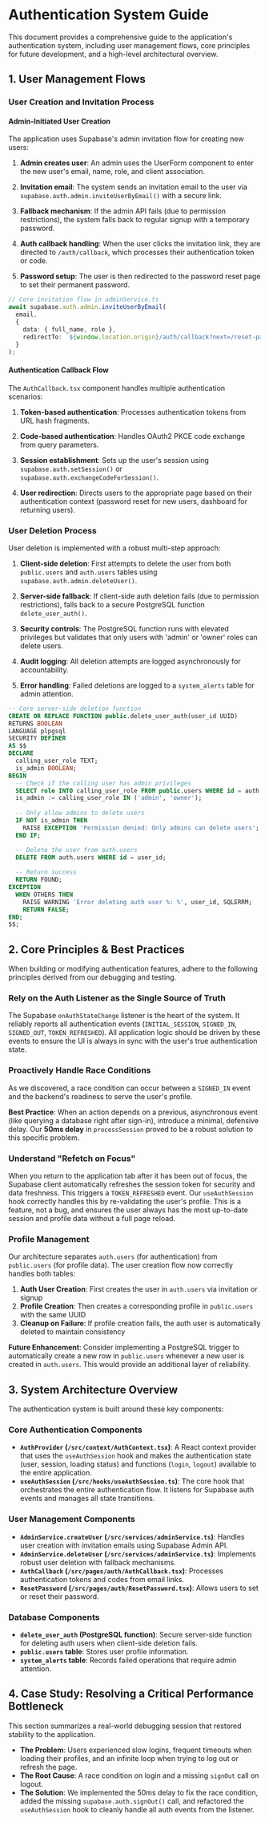  # Authentication System Guide

This document provides a comprehensive guide to the application's authentication system, including user management flows, core principles for future development, and a high-level architectural overview.

## 1. User Management Flows

### User Creation and Invitation Process

#### Admin-Initiated User Creation

The application uses Supabase's admin invitation flow for creating new users:

1. **Admin creates user**: An admin uses the UserForm component to enter the new user's email, name, role, and client association.

2. **Invitation email**: The system sends an invitation email to the user via `supabase.auth.admin.inviteUserByEmail()` with a secure link.

3. **Fallback mechanism**: If the admin API fails (due to permission restrictions), the system falls back to regular signup with a temporary password.

4. **Auth callback handling**: When the user clicks the invitation link, they are directed to `/auth/callback`, which processes their authentication token or code.

5. **Password setup**: The user is then redirected to the password reset page to set their permanent password.

```typescript
// Core invitation flow in adminService.ts
await supabase.auth.admin.inviteUserByEmail(
  email,
  {
    data: { full_name, role },
    redirectTo: `${window.location.origin}/auth/callback?next=/reset-password`
  }
);
```

#### Authentication Callback Flow

The `AuthCallback.tsx` component handles multiple authentication scenarios:

1. **Token-based authentication**: Processes authentication tokens from URL hash fragments.

2. **Code-based authentication**: Handles OAuth2 PKCE code exchange from query parameters.

3. **Session establishment**: Sets up the user's session using `supabase.auth.setSession()` or `supabase.auth.exchangeCodeForSession()`.

4. **User redirection**: Directs users to the appropriate page based on their authentication context (password reset for new users, dashboard for returning users).

### User Deletion Process

User deletion is implemented with a robust multi-step approach:

1. **Client-side deletion**: First attempts to delete the user from both `public.users` and `auth.users` tables using `supabase.auth.admin.deleteUser()`.

2. **Server-side fallback**: If client-side auth deletion fails (due to permission restrictions), falls back to a secure PostgreSQL function `delete_user_auth()`.

3. **Security controls**: The PostgreSQL function runs with elevated privileges but validates that only users with 'admin' or 'owner' roles can delete users.

4. **Audit logging**: All deletion attempts are logged asynchronously for accountability.

5. **Error handling**: Failed deletions are logged to a `system_alerts` table for admin attention.

```sql
-- Core server-side deletion function
CREATE OR REPLACE FUNCTION public.delete_user_auth(user_id UUID)
RETURNS BOOLEAN
LANGUAGE plpgsql
SECURITY DEFINER
AS $$
DECLARE
  calling_user_role TEXT;
  is_admin BOOLEAN;
BEGIN
  -- Check if the calling user has admin privileges
  SELECT role INTO calling_user_role FROM public.users WHERE id = auth.uid();
  is_admin := calling_user_role IN ('admin', 'owner');
  
  -- Only allow admins to delete users
  IF NOT is_admin THEN
    RAISE EXCEPTION 'Permission denied: Only admins can delete users';
  END IF;

  -- Delete the user from auth.users
  DELETE FROM auth.users WHERE id = user_id;
  
  -- Return success
  RETURN FOUND;
EXCEPTION
  WHEN OTHERS THEN
    RAISE WARNING 'Error deleting auth user %: %', user_id, SQLERRM;
    RETURN FALSE;
END;
$$;
```

## 2. Core Principles & Best Practices

When building or modifying authentication features, adhere to the following principles derived from our debugging and testing.

### Rely on the Auth Listener as the Single Source of Truth

The Supabase `onAuthStateChange` listener is the heart of the system. It reliably reports all authentication events (`INITIAL_SESSION`, `SIGNED_IN`, `SIGNED_OUT`, `TOKEN_REFRESHED`). All application logic should be driven by these events to ensure the UI is always in sync with the user's true authentication state.

### Proactively Handle Race Conditions

As we discovered, a race condition can occur between a `SIGNED_IN` event and the backend's readiness to serve the user's profile. 

**Best Practice**: When an action depends on a previous, asynchronous event (like querying a database right after sign-in), introduce a minimal, defensive delay. Our **50ms delay** in `processSession` proved to be a robust solution to this specific problem.

### Understand "Refetch on Focus"

When you return to the application tab after it has been out of focus, the Supabase client automatically refreshes the session token for security and data freshness. This triggers a `TOKEN_REFRESHED` event. Our `useAuthSession` hook correctly handles this by re-validating the user's profile. This is a feature, not a bug, and ensures the user always has the most up-to-date session and profile data without a full page reload.

### Profile Management

Our architecture separates `auth.users` (for authentication) from `public.users` (for profile data). The user creation flow now correctly handles both tables:

1. **Auth User Creation**: First creates the user in `auth.users` via invitation or signup
2. **Profile Creation**: Then creates a corresponding profile in `public.users` with the same UUID
3. **Cleanup on Failure**: If profile creation fails, the auth user is automatically deleted to maintain consistency

**Future Enhancement**: Consider implementing a PostgreSQL trigger to automatically create a new row in `public.users` whenever a new user is created in `auth.users`. This would provide an additional layer of reliability.

## 3. System Architecture Overview

The authentication system is built around these key components:

### Core Authentication Components

-   **`AuthProvider` (`/src/context/AuthContext.tsx`)**: A React context provider that uses the `useAuthSession` hook and makes the authentication state (user, session, loading status) and functions (`login`, `logout`) available to the entire application.
-   **`useAuthSession` (`/src/hooks/useAuthSession.ts`)**: The core hook that orchestrates the entire authentication flow. It listens for Supabase auth events and manages all state transitions.

### User Management Components

-   **`AdminService.createUser` (`/src/services/adminService.ts`)**: Handles user creation with invitation emails using Supabase Admin API.
-   **`AdminService.deleteUser` (`/src/services/adminService.ts`)**: Implements robust user deletion with fallback mechanisms.
-   **`AuthCallback` (`/src/pages/auth/AuthCallback.tsx`)**: Processes authentication tokens and codes from email links.
-   **`ResetPassword` (`/src/pages/auth/ResetPassword.tsx`)**: Allows users to set or reset their password.

### Database Components

-   **`delete_user_auth` (PostgreSQL function)**: Secure server-side function for deleting auth users when client-side deletion fails.
-   **`public.users` table**: Stores user profile information.
-   **`system_alerts` table**: Records failed operations that require admin attention.

## 4. Case Study: Resolving a Critical Performance Bottleneck

This section summarizes a real-world debugging session that restored stability to the application.

-   **The Problem**: Users experienced slow logins, frequent timeouts when loading their profiles, and an infinite loop when trying to log out or refresh the page.
-   **The Root Cause**: A race condition on login and a missing `signOut` call on logout.
-   **The Solution**: We implemented the 50ms delay to fix the race condition, added the missing `supabase.auth.signOut()` call, and refactored the `useAuthSession` hook to cleanly handle all auth events from the listener.
